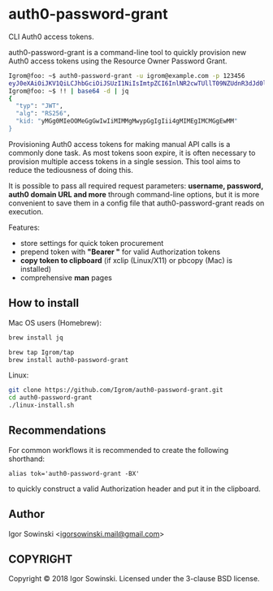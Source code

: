 # auth0-password-grant
CLI Auth0 access tokens.

auth0-password-grant is a command-line tool to quickly provision new Auth0 access tokens using the Resource Owner Password Grant.

```sh
Igrom@foo: ~$ auth0-password-grant -u igrom@example.com -p 123456
eyJ0eXAiOiJKV1QiLCJhbGciOiJSUzI1NiIsImtpZCI6InlNR2cwTUllT09NZUdnR3dJd0lpTUlNTWdNd3lwR2dJZ0lpaTRnTUlNRWdJTUNNR2dFd01NIn0gCg==
Igrom@foo: ~$ !! | base64 -d | jq
{
  "typ": "JWT",
  "alg": "RS256",
  "kid: "yMGg0MIeOOMeGgGwIwIiMIMMgMwypGgIgIii4gMIMEgIMCMGgEwMM"
}
```

Provisioning Auth0 access tokens for making manual API calls is a commonly done task. As most tokens soon expire, it is often necessary to provision multiple access tokens in a single session. This tool aims to reduce the tediousness of doing this.

It is possible to pass all required request parameters: **username, password, auth0 domain URL and more** through command-line options, but it is more convenient to save them in a config file that auth0-password-grant reads on execution.

Features:
- store settings for quick token procurement
- prepend token with **"Bearer "** for valid Authorization tokens
- **copy token to clipboard** (if xclip (Linux/X11) or pbcopy (Mac) is installed)
- comprehensive **man** pages

## How to install
Mac OS users (Homebrew):
```sh
brew install jq

brew tap Igrom/tap
brew install auth0-password-grant
```

Linux:
```sh
git clone https://github.com/Igrom/auth0-password-grant.git
cd auth0-password-grant
./linux-install.sh
```

## Recommendations
For common workflows it is recommended to create the following shorthand:

  `alias tok='auth0-password-grant -BX'`

to quickly construct a valid Authorization header and put it in the clipboard.

## Author
Igor Sowinski \<igorsowinski.mail@gmail.com\>

## COPYRIGHT
Copyright © 2018 Igor Sowinski.  Licensed under the 3-clause BSD license.
